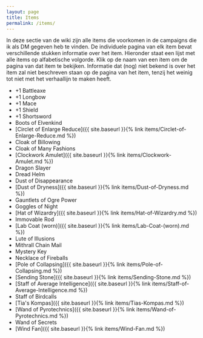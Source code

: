 ```yaml
---
layout: page
title: Items
permalink: /items/
---
```


In deze sectie van de wiki zijn alle items die voorkomen in de campaigns die ik als DM gegeven heb te vinden. De individuele pagina van elk item bevat verschillende stukken informatie over het item. Hieronder staat een lijst met alle items op alfabetische volgorde. Klik op de naam van een item om de pagina van dat item te bekijken. Informatie dat (nog) niet bekend is over het item zal niet beschreven staan op de pagina van het item, tenzij het weinig tot niet met het verhaallijn te maken heeft.

* +1 Battleaxe
* +1 Longbow
* +1 Mace
* +1 Shield
* +1 Shortsword
* Boots of Elvenkind
* [Circlet of Enlarge Reduce]({{ site.baseurl }}{% link items/Circlet-of-Enlarge-Reduce.md %})
* Cloak of Billowing
* Cloak of Many Fashions
* [Clockwork Amulet]({{ site.baseurl }}{% link items/Clockwork-Amulet.md %})
* Dragon Slayer
* Dread Helm
* Dust of Disappearance
* [Dust of Dryness]({{ site.baseurl }}{% link items/Dust-of-Dryness.md %})
* Gauntlets of Ogre Power
* Goggles of Night
* [Hat of Wizardry]({{ site.baseurl }}{% link items/Hat-of-Wizardry.md %})
* Immovable Rod
* [Lab Coat (worn)]({{ site.baseurl }}{% link items/Lab-Coat-(worn).md %})
* Lute of Illusions
* Mithrall Chain Mail
* Mystery Key
* Necklace of Fireballs
* [Pole of Collapsing]({{ site.baseurl }}{% link items/Pole-of-Collapsing.md %})
* [Sending Stone]({{ site.baseurl }}{% link items/Sending-Stone.md %})
* [Staff of Average Intelligence]({{ site.baseurl }}{% link items/Staff-of-Average-Intelligence.md %})
* Staff of Birdcalls
* [Tia's Kompas]({{ site.baseurl }}{% link items/Tias-Kompas.md %})
* [Wand of Pyrotechnics]({{ site.baseurl }}{% link items/Wand-of-Pyrotechnics.md %})
* Wand of Secrets
* [Wind Fan]({{ site.baseurl }}{% link items/Wind-Fan.md %})